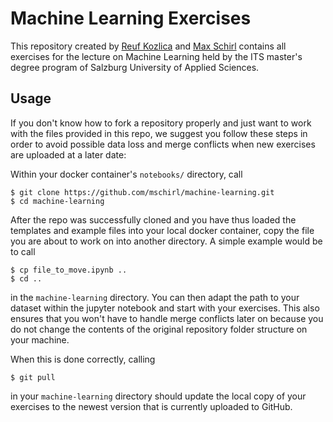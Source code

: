 # Machine Learning Exercises


This repository created by [Reuf Kozlica](https://github.com/reufko) and [Max Schirl](https://github.com/mschirl) contains all exercises for the lecture on Machine Learning held by the ITS master's degree program of Salzburg University of Applied Sciences.


## Usage
If you don't know how to fork a repository properly and just want to work with the files provided in this repo, we suggest you follow these steps in order to avoid possible data loss and merge conflicts when new exercises are uploaded at a later date:

Within your docker container's `notebooks/` directory, call

```
$ git clone https://github.com/mschirl/machine-learning.git
$ cd machine-learning
```

After the repo was successfully cloned and you have thus loaded the templates and example files into your local docker container, copy the file you are about to work on into another directory.
A simple example would be to call

```
$ cp file_to_move.ipynb ..
$ cd ..
```

in the `machine-learning` directory. You can then adapt the path to your dataset within the jupyter notebook and start with your exercises. This also ensures that you won't have to handle merge conflicts later on because you do not change the contents of the original repository folder structure on your machine.

When this is done correctly, calling

```
$ git pull
```

in your `machine-learning` directory should update the local copy of your exercises to the newest version that is currently uploaded to GitHub.
